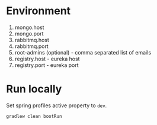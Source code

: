 # Environment

1. mongo.host
1. mongo.port
1. rabbitmq.host
1. rabbitmq.port
1. root-admins (optional) - comma separated list of emails
1. registry.host - eureka host
1. registry.port - eureka port

# Run locally

Set spring profiles active property to `dev`.

`gradlew clean bootRun`
